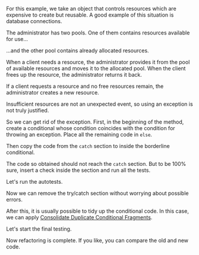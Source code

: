 For this example, we take an object that controls resources which are expensive to create but reusable. A good example of this situation is database connections.

The administrator has two pools. One of them contains resources available for use…

…and the other pool contains already allocated resources.

When a client needs a resource, the administrator provides it from the pool of available resources and moves it to the allocated pool. When the client frees up the resource, the administrator returns it back.

If a client requests a resource and no free resources remain, the administrator creates a new resource.

Insufficient resources are not an unexpected event, so using an exception is not truly justified.

So we can get rid of the exception. First, in the beginning of the method, create a conditional whose condition coincides with the condition for throwing an exception. Place all the remaining code in <code>else</code>.

Then copy the code from the <code>catch</code> section to inside the borderline conditional.

The code so obtained should not reach the <code>catch</code> section. But to be 100% sure, insert a check inside the section and run all the tests.

Let's run the autotests.

Now we can remove the try/catch section without worrying about possible errors.

After this, it is usually possible to tidy up the conditional code. In this case, we can apply <a href="/consolidate-duplicate-conditional-fragments">Consolidate Duplicate Conditional Fragments</a>.

Let's start the final testing.

Now refactoring is complete. If you like, you can compare the old and new code.